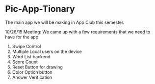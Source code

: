 # Pic-App-Tionary
The main app we will be making in App Club this semester.

10/26/15 Meeting:
We came up with a few requirements that we need to have for the app.<br/>
1. Swipe Control<br/>
2. Multiple Local users on the device<br/>
3. Word List backend<br/>
4. Score Count<br/>
5. Reset Button for drawing<br/>
6. Color Option button<br/>
7. Answer Verification<br/>
